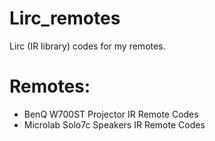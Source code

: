 Lirc_remotes
============

Lirc (IR library) codes for my remotes.

Remotes:
========

- BenQ W700ST Projector IR Remote Codes
- Microlab Solo7c Speakers IR Remote Codes
